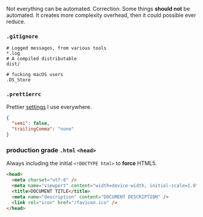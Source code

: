 Not everything can be automated. Correction: Some things **should not** be automated. It creates more complexity overhead, then it could possible ever reduce.

### `.gitignore`

```ignore
# Logged messages, from various tools
*.log
# A compiled distributable
dist/

# fucking macOS users
.DS_Store
```

### `.prettierrc`

Prettier [settings](https://invita.link/prettier-playground) I use everywhere.

```json
{
  "semi": false,
  "trailingComma": "none"
}
```

### production grade `.html` `<head>`

Always including the initial `<!DOCTYPE html>` to **force** HTML5.

```html
<head>
  <meta charset="utf-8" />
  <meta name="viewport" content="width=device-width, initial-scale=1.0" />
  <title>DOCUMENT TITLE</title>
  <meta name="description" content="DOCUMENT DESCRIPTION" />
  <link rel="icon" href="/favicon.ico" />
</head>
```

